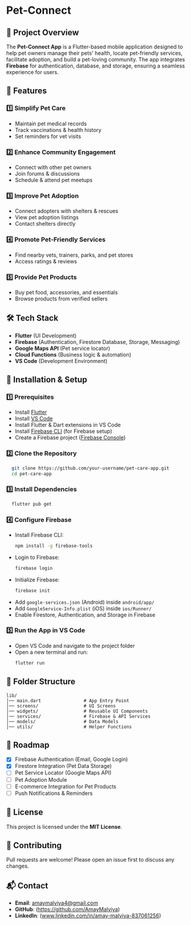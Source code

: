 # Pet-Connect
## 📌 Project Overview
The **Pet-Connect App** is a Flutter-based mobile application designed to help pet owners manage their pets' health, locate pet-friendly services, facilitate adoption, and build a pet-loving community. The app integrates **Firebase** for authentication, database, and storage, ensuring a seamless experience for users.

## 🎯 Features
### 1️⃣ **Simplify Pet Care**
- Maintain pet medical records
- Track vaccinations & health history
- Set reminders for vet visits

### 2️⃣ **Enhance Community Engagement**
- Connect with other pet owners
- Join forums & discussions
- Schedule & attend pet meetups

### 3️⃣ **Improve Pet Adoption**
- Connect adopters with shelters & rescues
- View pet adoption listings
- Contact shelters directly

### 4️⃣ **Promote Pet-Friendly Services**
- Find nearby vets, trainers, parks, and pet stores
- Access ratings & reviews

### 5️⃣ **Provide Pet Products**
- Buy pet food, accessories, and essentials
- Browse products from verified sellers

## 🛠️ Tech Stack
- **Flutter** (UI Development)
- **Firebase** (Authentication, Firestore Database, Storage, Messaging)
- **Google Maps API** (Pet service locator)
- **Cloud Functions** (Business logic & automation)
- **VS Code** (Development Environment)

## 📲 Installation & Setup
### 1️⃣ Prerequisites
- Install [Flutter](https://flutter.dev/docs/get-started/install)
- Install [VS Code](https://code.visualstudio.com/)
- Install Flutter & Dart extensions in VS Code
- Install [Firebase CLI](https://firebase.google.com/docs/cli) (for Firebase setup)
- Create a Firebase project ([Firebase Console](https://console.firebase.google.com/))

### 2️⃣ Clone the Repository
```bash
  git clone https://github.com/your-username/pet-care-app.git
  cd pet-care-app
```

### 3️⃣ Install Dependencies
```bash
  flutter pub get
```

### 4️⃣ Configure Firebase
- Install Firebase CLI:  
  ```bash
  npm install -g firebase-tools
  ```
- Login to Firebase:  
  ```bash
  firebase login
  ```
- Initialize Firebase:  
  ```bash
  firebase init
  ```
- Add `google-services.json` (Android) inside `android/app/`
- Add `GoogleService-Info.plist` (iOS) inside `ios/Runner/`
- Enable Firestore, Authentication, and Storage in Firebase

### 5️⃣ Run the App in VS Code
- Open VS Code and navigate to the project folder
- Open a new terminal and run:
  ```bash
  flutter run
  ```

## 📂 Folder Structure
```
lib/
│── main.dart                # App Entry Point
│── screens/                 # UI Screens
│── widgets/                 # Reusable UI Components
│── services/                # Firebase & API Services
│── models/                  # Data Models
│── utils/                   # Helper Functions
```

## 🚀 Roadmap
- [x] Firebase Authentication (Email, Google Login)
- [x] Firestore Integration (Pet Data Storage)
- [ ] Pet Service Locator (Google Maps API)
- [ ] Pet Adoption Module
- [ ] E-commerce Integration for Pet Products
- [ ] Push Notifications & Reminders

## 📜 License
This project is licensed under the **MIT License**.

## 🤝 Contributing
Pull requests are welcome! Please open an issue first to discuss any changes.

## 📬 Contact
- **Email**: amaymalviya4@gmail.com
- **GitHub**: (https://github.com/AmayMalviya)
- **LinkedIn**: (www.linkedin.com/in/amay-malviya-837061256)
